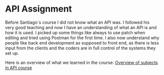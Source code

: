# API Assignment

Before Santiago´s course I did not know what an API was. I followed his very good teaching and now I have an understanding of what an API is and how it is used. I picked up some things like always to use patch when editing and tried using Postman for the first time. I also now understand why people like back end development as supposed to front end, as there is less input from the clients and the coders are in full control of the systems they set up. 

Here is an overview of what we learned in the course:
	[Overview of subjects in API course](https://coderspage.com/iceland)
